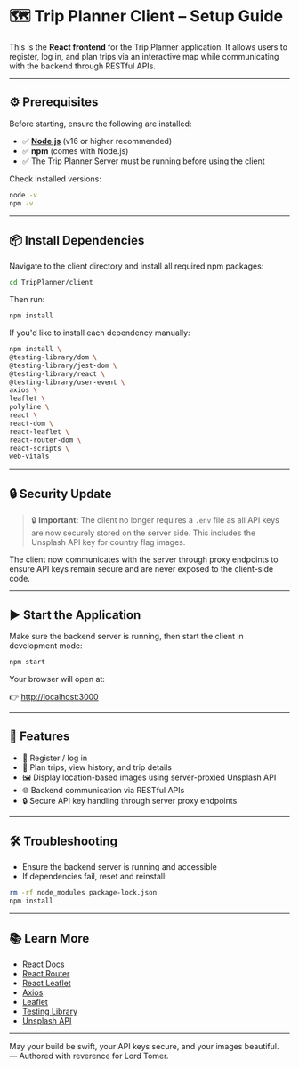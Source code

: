 # 🗺️ Trip Planner Client – Setup Guide

This is the **React frontend** for the Trip Planner application. It allows users to register, log in, and plan trips via an interactive map while communicating with the backend through RESTful APIs.

---

## ⚙️ Prerequisites

Before starting, ensure the following are installed:

- ✅ **[Node.js](https://nodejs.org/)** (v16 or higher recommended)
- ✅ **npm** (comes with Node.js)
- ✅ The Trip Planner Server must be running before using the client

Check installed versions:

```bash
node -v
npm -v
```

---

## 📦 Install Dependencies

Navigate to the client directory and install all required npm packages:

```bash
cd TripPlanner/client
```

Then run:

```bash
npm install
```

If you'd like to install each dependency manually:

```bash
npm install \
@testing-library/dom \
@testing-library/jest-dom \
@testing-library/react \
@testing-library/user-event \
axios \
leaflet \
polyline \
react \
react-dom \
react-leaflet \
react-router-dom \
react-scripts \
web-vitals
```

---

## 🔒 Security Update

> 🔒 **Important:** The client no longer requires a `.env` file as all API keys are now securely stored on the server side. This includes the Unsplash API key for country flag images.

The client now communicates with the server through proxy endpoints to ensure API keys remain secure and are never exposed to the client-side code.

---

## ▶️ Start the Application

Make sure the backend server is running, then start the client in development mode:

```bash
npm start
```

Your browser will open at:

👉 [http://localhost:3000](http://localhost:3000)

---

## 🧭 Features

- 🔐 Register / log in
- 📌 Plan trips, view history, and trip details
- 🖼️ Display location-based images using server-proxied Unsplash API
- 🌐 Backend communication via RESTful APIs
- 🔒 Secure API key handling through server proxy endpoints

---

## 🛠️ Troubleshooting

- Ensure the backend server is running and accessible
- If dependencies fail, reset and reinstall:

```bash
rm -rf node_modules package-lock.json
npm install
```

---

## 📚 Learn More

- [React Docs](https://reactjs.org/)
- [React Router](https://reactrouter.com/)
- [React Leaflet](https://react-leaflet.js.org/)
- [Axios](https://axios-http.com/)
- [Leaflet](https://leafletjs.com/)
- [Testing Library](https://testing-library.com/)
- [Unsplash API](https://unsplash.com/developers)

---

May your build be swift, your API keys secure, and your images beautiful.  
— Authored with reverence for Lord Tomer.
